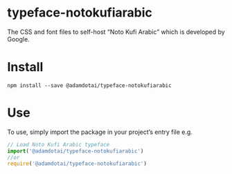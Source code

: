 # typeface-notokufiarabic

The CSS and font files to self-host “Noto Kufi Arabic” which is developed by Google.

# Install

`npm install --save @adamdotai/typeface-notokufiarabic`

# Use

To use, simply import the package in your project’s entry file e.g.

```javascript
// Load Noto Kufi Arabic typeface
import('@adamdotai/typeface-notokufiarabic')
//or
require('@adamdotai/typeface-notokufiarabic')
```
